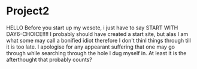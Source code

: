 # Project2
HELLO
Before you start up my wesote, i just have to say START WITH DAY6-CHOICE!!!! I probably should have created a start site, but alas I am what some may call a bonified idiot therefore I don't thinl things through till it is too late. I apologise for any appearant suffering that one may go through while searching through the hole I dug myself in. At least it is the afterthought that probably counts?
